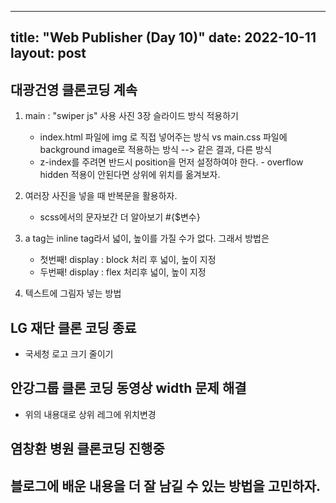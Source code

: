 
---
title: "Web Publisher (Day 10)"
date: 2022-10-11
layout: post
---
##  대광건영 클론코딩 계속

 1.  main : "swiper js" 사용 사진 3장 슬라이드 방식 적용하기
	 - index.html 파일에 img 로 직접 넣어주는 방식 
	  vs 
	 main.css 파일에 background image로 적용하는 방식
	 --> 같은 결과, 다른 방식
	 - z-index를 주려면 반드시 position을 먼저 설정하여야 한다.
	- overflow hidden 적용이 안된다면 상위에 위치를 옮겨보자.

2.  여러장 사진을 넣을 때 반복문을 활용하자.
	-  scss에서의 문자보간 더 알아보기 #{$변수}

3. a tag는 inline tag라서 넓이, 높이를 가질 수가 없다. 그래서 방법은 
	-  첫번째!  display : block 처리 후 넓이, 높이 지정
	-  두번째! display : flex 처리후 넓이, 높이 지정

4.  텍스트에 그림자 넣는 방법

##  LG 재단 클론 코딩 종료
-  국세청 로고 크기 줄이기
##  안강그룹 클론 코딩  동영상 width 문제 해결
-  위의 내용대로 상위 레그에 위치변경
## 염창환 병원 클론코딩 진행중 

##  블로그에 배운 내용을 더 잘 남길 수 있는 방법을 고민하자.
